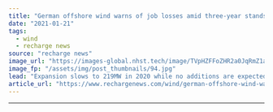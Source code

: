 ```yaml
---
title: "German offshore wind warns of job losses amid three-year standstill"
date: "2021-01-21"
tags: 
  - wind
  - recharge news
source: "recharge news"
image_url: "https://images-global.nhst.tech/image/TVpHZFFoZHR2a0JqRmZ1aW5mbEx1U1pPYWhtMkVhSjlreWpuUHgyQnIwYz0=/nhst/binary/ca1d63819865d4d61b80a918d7eb4f7f"
image_fp: "/assets/img/post_thumbnails/94.jpg"
lead: "Expansion slows to 219MW in 2020 while no additions are expected in the country’s part of the North and Baltic Sea this year"
article_url: "https://www.rechargenews.com/wind/german-offshore-wind-warns-of-job-losses-amid-three-year-standstill/2-1-949147"
---
```


---
